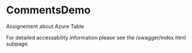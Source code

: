 # CommentsDemo
Assignement about Azure Table

For detailed accessability information please see the /swagger/index.html subpage.
